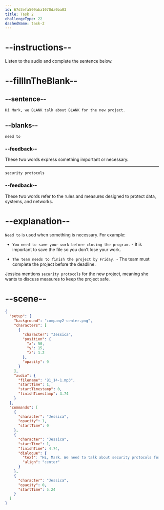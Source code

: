 ```yaml
---
id: 67d3efa509aba1070da0ba03
title: Task 2
challengeType: 22
dashedName: task-2
---
```


<!-- (Audio) Jessica: Hi Mark, we need to talk about security protocols for the new project. -->

# --instructions--

Listen to the audio and complete the sentence below.

# --fillInTheBlank--

## --sentence--

`Hi Mark, we BLANK talk about BLANK for the new project.`

## --blanks--

`need to`

### --feedback--

These two words express something important or necessary.

---

`security protocols`

### --feedback--

These two words refer to the rules and measures designed to protect data, systems, and networks.

# --explanation--

`Need to` is used when something is necessary. For example:

- `You need to save your work before closing the program.` - It is important to save the file so you don't lose your work.

- `The team needs to finish the project by Friday.` - The team must complete the project before the deadline.

Jessica mentions `security protocols` for the new project, meaning she wants to discuss measures to keep the project safe.

# --scene--

```json
{
  "setup": {
    "background": "company2-center.png",
    "characters": [
      {
        "character": "Jessica",
        "position": {
          "x": 50,
          "y": 15,
          "z": 1.2
        },
        "opacity": 0
      }
    ],
    "audio": {
      "filename": "B1_14-1.mp3",
      "startTime": 1,
      "startTimestamp": 0,
      "finishTimestamp": 3.74
    }
  },
  "commands": [
    {
      "character": "Jessica",
      "opacity": 1,
      "startTime": 0
    },
    {
      "character": "Jessica",
      "startTime": 1,
      "finishTime": 4.74,
      "dialogue": {
        "text": "Hi, Mark. We need to talk about security protocols for the new project.",
        "align": "center"
      }
    },
    {
      "character": "Jessica",
      "opacity": 0,
      "startTime": 5.24
    }
  ]
}
```
